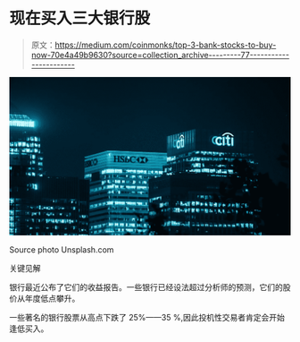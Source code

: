# 现在买入三大银行股

> 原文：<https://medium.com/coinmonks/top-3-bank-stocks-to-buy-now-70e4a49b9630?source=collection_archive---------77----------------------->

![](img/3d2bc4c1797d7c8f43d3d0b8053cd48e.png)

Source photo Unsplash.com

关键见解

银行最近公布了它们的收益报告。一些银行已经设法超过分析师的预测，它们的股价从年度低点攀升。

一些著名的银行股票从高点下跌了 25%——35 %,因此投机性交易者肯定会开始逢低买入。
